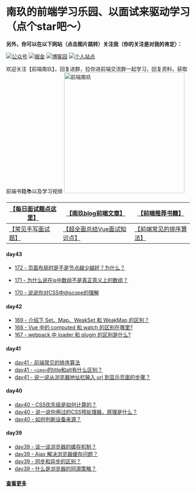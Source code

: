 

# 南玖的前端学习乐园、以面试来驱动学习（点个star吧～）

**另外，你可以在以下网站（点击图片跳转）关注我（你的关注是对我的肯定）：**

[![公众号](https://img.shields.io/badge/%E5%85%AC%E4%BC%97%E5%8F%B7-%E5%89%8D%E7%AB%AF%E5%8D%97%E7%8E%96-brightgre?style=flat-square&logo=WeChat)](https://blog-static.cnblogs.com/files/songyao666/nanjiu.gif) [![掘金](https://img.shields.io/badge/%E6%8E%98%E9%87%91-%E5%8D%97%E7%8E%96-blue?style=flat-square)](https://juejin.cn/user/219558057873005/posts) [![博客园](https://img.shields.io/badge/%E5%8D%9A%E5%AE%A2%E5%9B%AD-%E5%8D%97%E7%8E%96-critical?style=flat-square)](https://www.cnblogs.com/songyao666/) [![个人站点](https://img.shields.io/badge/%E4%B8%AA%E4%BA%BA%E7%AB%99%E7%82%B9-%E5%89%8D%E7%AB%AF%E5%8D%97%E7%8E%96-blueviolet?style=flat-square)](https://bettersong.github.io/)

欢迎关注【前端南玖】，回复进群，拉你进前端交流群一起学习，回复资料，获取前端书籍📚以及学习视频
<img src="https://blog-static.cnblogs.com/files/songyao666/nanjiu.gif?t=2" alt="前端南玖" width="330" align="bottom" />



| [【每日面试题点这里】](<https://github.com/bettersong/interview/blob/master/src/md/1.md>) |  [【南玖blog前端文章】](https://juejin.cn/user/219558057873005/posts) | [【前端推荐书籍】](<https://github.com/bettersong/interview/blob/master/书籍.md>) |
| ------------------------------------------------------------ | ------------------------------------------------------------ | ------------------------------------------------------------ |
| [【常见手写面试题】](https://mp.weixin.qq.com/s/gd0UOGiyMZ8tgb-ta728RQ) |  [【超全面总结Vue面试知识点】](https://juejin.cn/post/7075130658820980772)                                                            | [【前端常见的排序算法】](https://mp.weixin.qq.com/s/1IluMVgZ3yzpwu2sVksRCg)                                                             |



#### day43

- [172 - 页面布局时是不是节点越少越好？为什么？](https://github.com/bettersong/interview/issues/172)
- [171 - 为什么说在js中数组不是真正意义上的数组？](https://github.com/bettersong/interview/issues/171)

- [170 - 说说你对CSS中@scope的理解](https://github.com/bettersong/interview/issues/170)

#### day42

- [169 - 介绍下 Set、Map、WeakSet 和 WeakMap 的区别？](https://github.com/bettersong/interview/issues/169)
- [168 - Vue 中的 computed 和 watch 的区别在哪里? ](https://github.com/bettersong/interview/issues/168)
- [167 - webpack 中 loader 和 plugin 的区别是什么?](https://github.com/bettersong/interview/issues/167)

#### day41

- [day41 - 前端常见的排序算法 ](https://github.com/bettersong/interview/issues/164)
- [day41 - `<img>`的title和alt有什么区别？](https://github.com/bettersong/interview/issues/165)
- [day41 - 说一说从浏览器地址栏输入 url 到显示页面的步骤？](https://github.com/bettersong/interview/issues/166)

#### day40

- [day40 - CSS优先级是如何计算的？](https://github.com/bettersong/interview/issues/163)
- [day40 - 说一说你用过的CSS预处理器，原理是什么？](https://github.com/bettersong/interview/issues/162)
- [day40 - 如何判断设备来源？](https://github.com/bettersong/interview/issues/161)

#### day39

- [day39 - 谈一谈浏览器的缓存机制？](https://github.com/bettersong/interview/issues/157)
- [day39 - Ajax 解决浏览器缓存问题？](https://github.com/bettersong/interview/issues/158)
- [day39 - 同步和异步的区别？](https://github.com/bettersong/interview/issues/159)
- [day39 - 什么是浏览器的同源策略？](https://github.com/bettersong/interview/issues/160)

#### [查看更多](<https://github.com/bettersong/interview/blob/master/src/md/2.md>)
